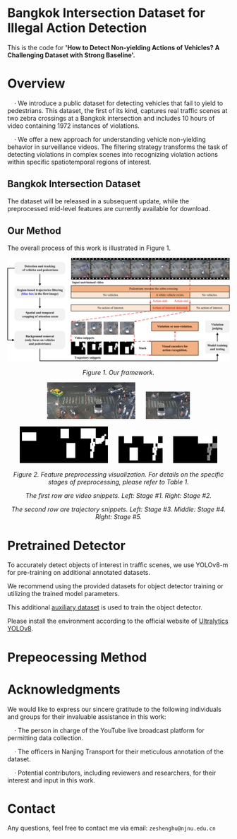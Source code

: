 # Bangkok Intersection Dataset for Illegal Action Detection
This is the code for
**'How to Detect Non-yielding Actions of Vehicles?  A Challenging Dataset with Strong Baseline'.**

# Overview

&nbsp;&nbsp;&nbsp;&nbsp;· We introduce a public dataset for detecting vehicles that fail to yield to pedestrians. This dataset, the first of its kind, captures real traffic scenes at two zebra crossings at a Bangkok intersection and includes 10 hours of video containing 1972 instances of violations.

&nbsp;&nbsp;&nbsp;&nbsp;· We offer a new approach for understanding vehicle non-yielding behavior in surveillance videos. The filtering strategy transforms the task of detecting violations in complex scenes into recognizing violation actions within specific spatiotemporal regions of interest.

## Bangkok Intersection Dataset

The dataset will be released in a subsequent update, while the preprocessed mid-level features are currently available for download.

## Our Method

The overall process of this work is illustrated in Figure 1.

<p align="center">
  <img src="demo/overall_framework.jpg" alt="Figure 1. Our framework" width="1000"/>
</p>
 <p align="center">
  <em>Figure 1. Our framework.</em>
</p>

 <p align="center">
  <img src="demo/stage_1_rgb.gif" alt="Stage #1" width="200"/>
  &nbsp;&nbsp;&nbsp;&nbsp;
  <img src="demo/stage_2_rgb.gif" alt="Stage #2" width="100"/>
</p>
 <p align="center">
  <img src="demo/stage_3_tra.gif" alt="Stage #3" width="200"/>
  &nbsp;&nbsp;&nbsp;&nbsp;
  <img src="demo/stage_4_tra.gif" alt="Stage #4" width="100"/>
  &nbsp;&nbsp;&nbsp;&nbsp;
  <img src="demo/stage_5_tra.gif" alt="Stage #5" width="100"/>
</p>
 <p align="center">
  <em>Figure 2. Feature preprocessing visualization. For details on the specific stages of preprocessing, please refer to Table 1.</em>
</p>  
 <p align="center">
  <em>The first row are video snippets. Left: Stage #1. Right: Stage #2.</em>
</p>  
 <p align="center">
  <em>The second row are trajectory snippets. Left: Stage #3. Middle: Stage #4. Right: Stage #5.</em>
</p>

# Pretrained Detector

To accurately detect objects of interest in traffic scenes, we use YOLOv8-m for pre-training on additional annotated datasets.

We recommend using the provided datasets for object detector training or utilizing the trained model parameters.

This additional [auxiliary dataset](https://app.roboflow.com/nnu-hi7if/nnu_intersection/7) is used to train the object detector.

Please install the environment according to the official website of [Ultralytics YOLOv8](https://github.com/ultralytics/ultralytics/blob/main/README.md).



# Prepeocessing Method


# Acknowledgments

We would like to express our sincere gratitude to the following individuals and groups for their invaluable assistance in this work:

&nbsp;&nbsp;&nbsp;&nbsp;· The person in charge of the YouTube live broadcast platform for permitting data collection.

&nbsp;&nbsp;&nbsp;&nbsp;· The officers in Nanjing Transport for their meticulous annotation of the dataset.

&nbsp;&nbsp;&nbsp;&nbsp;· Potential contributors, including reviewers and researchers, for their interest and input in this work.

# Contact

Any questions, feel free to contact me via email: `zeshenghu@njnu.edu.cn`
